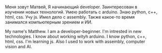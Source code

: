 Меня зовут Матвей, Я начинающий developer. Заинтересован в изучении новых технологий. Умею работать с arduino. Знаю python, c++, html, css. Учу js. Имел дело с assembly. Также какое-то время занимался компьютерным зрением и ИИ.

My name's Matthew. I am a developer-beginner. I'm intrested in new technologies. I know about working wityh arduino. I know python, c++, html, css. I'm learning js. Also I used to work with assembly, computer vision and AI.
